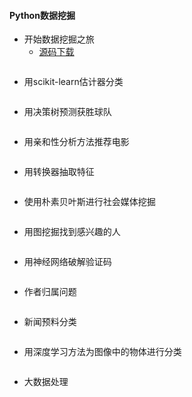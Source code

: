 #### **Python数据挖掘**
* 开始数据挖掘之旅
	* [源码下载](http://download.csdn.net/download/llfccc/9640653)
~~~

~~~

* 用scikit-learn估计器分类
~~~

~~~

* 用决策树预测获胜球队
~~~

~~~

* 用亲和性分析方法推荐电影
~~~

~~~

* 用转换器抽取特征
~~~

~~~

* 使用朴素贝叶斯进行社会媒体挖掘
~~~

~~~

* 用图挖掘找到感兴趣的人
~~~

~~~

* 用神经网络破解验证码
~~~

~~~

* 作者归属问题
~~~

~~~

* 新闻预料分类
~~~

~~~

* 用深度学习方法为图像中的物体进行分类
~~~

~~~

* 大数据处理
~~~

~~~
